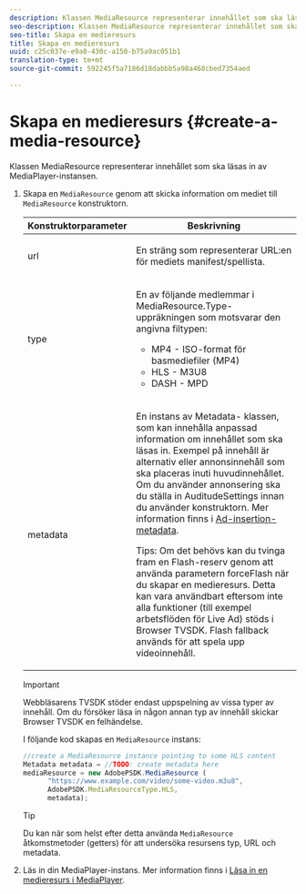 ```yaml
---
description: Klassen MediaResource representerar innehållet som ska läsas in av MediaPlayer-instansen.
seo-description: Klassen MediaResource representerar innehållet som ska läsas in av MediaPlayer-instansen.
seo-title: Skapa en medieresurs
title: Skapa en medieresurs
uuid: c25c037e-e9a0-430c-a150-b75a9ac051b1
translation-type: tm+mt
source-git-commit: 592245f5a7186d18dabbb5a98a468cbed7354aed

---
```



# Skapa en medieresurs {#create-a-media-resource}

Klassen MediaResource representerar innehållet som ska läsas in av MediaPlayer-instansen.

1. Skapa en `MediaResource` genom att skicka information om mediet till `MediaResource` konstruktorn.

   <table id="table_DD0D5D9129D54F73881399B9B4FF546A"> 
    <thead> 
    <tr> 
    <th colname="col1" class="entry"> Konstruktorparameter </th> 
    <th colname="col2" class="entry"> Beskrivning </th> 
    </tr> 
    </thead>
    <tbody> 
    <tr> 
    <td colname="col1"> <p>url </p> </td> 
    <td colname="col2"> <p>En sträng som representerar URL:en för mediets manifest/spellista. </p> </td> 
    </tr> 
    <tr> 
    <td colname="col1"> <p>type </p> </td> 
    <td colname="col2"> <p>En av följande medlemmar i <span class="codeph"> MediaResource.Type- </span> uppräkningen som motsvarar den angivna filtypen: </p> <p> 
    <ul id="ul_E9689FA06DC94BF4848F16E1F2F01A59"> 
    <li id="li_83A14B96CDC648C6AF6F5FA745343E1F"> <span class="codeph"> MP4 </span> - ISO-format för basmediefiler (MP4) </li> 
    <li id="li_FCD355151515412D9A78C3815DD09129"> <span class="codeph"> HLS </span> - M3U8 </li> 
    <li id="li_9D3D306D49264830AC6EFB1F49524A3B"> <span class="codeph"> DASH </span> - MPD </li> 
    </ul> </p> <p></p> </td> 
    </tr> 
    <tr> 
    <td colname="col1"> <p>metadata </p> </td> 
    <td colname="col2"> <p>En instans av <span class="codeph"> Metadata- </span> klassen, som kan innehålla anpassad information om innehållet som ska läsas in. Exempel på innehåll är alternativ eller annonsinnehåll som ska placeras inuti huvudinnehållet. Om du använder annonsering ska du ställa in <span class="codeph"> AuditudeSettings </span> innan du använder konstruktorn. Mer information finns i <a href="../../ad-insertion/ad-insertion-metadata/c-psdk-browser-tvsdk-2.4-ad-insertion-metadata.md">Ad-insertion-metadata</a>. </p> <p>Tips:  Om det behövs kan du tvinga fram en Flash-reserv genom att använda parametern <span class="codeph"> forceFlash </span> när du skapar en medieresurs. Detta kan vara användbart eftersom inte alla funktioner (till exempel arbetsflöden för Live Ad) stöds i Browser TVSDK. Flash fallback används för att spela upp videoinnehåll. </p> </td> 
    </tr> 
    </tbody> 
   </table>

   >[!IMPORTANT]
   >
   >Webbläsarens TVSDK stöder endast uppspelning av vissa typer av innehåll. Om du försöker läsa in någon annan typ av innehåll skickar Browser TVSDK en felhändelse.

   I följande kod skapas en `MediaResource` instans:

   ```js
   //create a MediaResource instance pointing to some HLS content 
   Metadata metadata = //TODO: create metadata here 
   mediaResource = new AdobePSDK.MediaResource ( 
         "https://www.example.com/video/some-video.m3u8", 
         AdobePSDK.MediaResourceType.HLS,  
         metadata);
   ```

   >[!TIP]
   >
   >Du kan när som helst efter detta använda `MediaResource` åtkomstmetoder (getters) för att undersöka resursens typ, URL och metadata.

1. Läs in din MediaPlayer-instans. Mer information finns i [Läsa in en medieresurs i MediaPlayer](../../content-playback-options-browser-tvsdk/mediaplayer-initialize-for-video/t-psdk-browser-tvsdk-2.4-media-resource-load.md).
